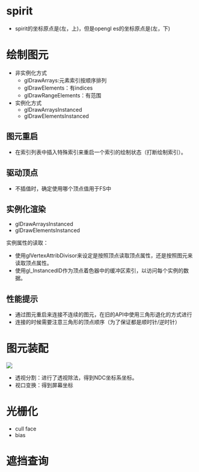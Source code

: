 # spirit
- spirit的坐标原点是(左，上)，但是opengl es的坐标原点是(左，下)

# 绘制图元
- 非实例化方式
  - glDrawArrays:元素索引按顺序排列
  - glDrawElements：有indices
  - glDrawRangeElements：有范围
- 实例化方式
  - glDrawArraysInstanced
  - glDrawElementsInstanced

## 图元重启
- 在索引列表中插入特殊索引来重启一个索引的绘制状态（打断绘制索引）。

## 驱动顶点
- 不插值时，确定使用哪个顶点值用于FS中

## 实例化渲染
- glDrawArraysInstanced
- glDrawElementsInstanced

实例属性的读取：
- 使用glVertexAttribDivisor来设定是按照顶点读取顶点属性，还是按照图元来读取顶点属性。
- 使用gl_InstancedID作为顶点着色器中的缓冲区索引，以访问每个实例的数据。

## 性能提示
- 通过图元重启来连接不连续的图元，在旧的API中使用三角形退化的方式进行
- 连接的时候需要注意三角形的顶点顺序（为了保证都是顺时针/逆时针）

# 图元装配

![][CoordinatorSystem]

[CoordinatorSystem]: ./images/CoordinatorSystem.jpg

- 透视分割：进行了透视除法，得到NDC坐标系坐标。
- 视口变换：得到屏幕坐标

# 光栅化
- cull face
- bias

# 遮挡查询